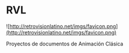 RVL
===
![http://retrovisionlatino.net/imgs/favicon.png](http://retrovisionlatino.net/imgs/favicon.png) 


Proyectos de documentos de Animación Clásica
